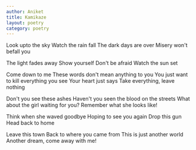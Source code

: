 ```yaml
---
author: Aniket
title: Kamikaze
layout: poetry
category: poetry
---
```

Look upto the sky
Watch the rain fall
The dark days are over
Misery won't befall you

The light fades away
Show yourself
Don't be afraid
Watch the sun set

Come down to me
These words don't mean anything to you
You just want to kill everything you see
Your heart just says
Take everything, leave nothing

Don't you see these ashes
Haven't you seen the blood on the streets
What about the girl waiting for you?
Remember what she looks like!

Think when she waved goodbye
Hoping to see you again
Drop this gun
Head back to home

Leave this town
Back to where you came from
This is just another world
Another dream, come away with me!